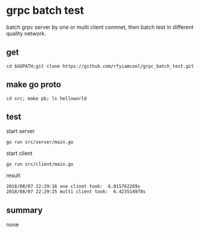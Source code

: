 # grpc batch test

batch grpc server by one or multi client connnet, then batch test in different quality network.

## get

```
cd $GOPATH;git clone https://github.com/rfyiamcool/grpc_batch_test.git
```

## make go proto

```
cd src; make pb; ls helloworld
```

## test

start server

```
go run src/server/main.go
```

start client

```
go run src/client/main.go
```

result

```
2018/08/07 22:29:16 one clinet took:  6.015762269s
2018/08/07 22:29:25 multi client took:  6.423514978s
```

## summary

none